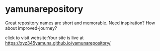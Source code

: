# yamunarepository
Great repository names are short and memorable. Need inspiration? How about improved-journey?


click to visit website:Your site is live at https://xyz345yamuna.github.io/yamunarepository/

